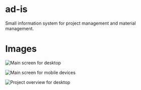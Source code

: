 # ad-is
Small information system for project management and material management.

# Images
![Main screen for desktop](https://github.com/Marty-C35/ad-is/tree/main/images/main_desktop.png?raw=true "Main screen for desktop")

![Main screen for mobile devices](https://github.com/Marty-C35/ad-is/tree/main/images/main_mobile.png?raw=true "Main screen for mobile devices")

![Project overview for desktop](https://github.com/Marty-C35/ad-is/tree/main/images/project_desktop.png?raw=true "Project overview for desktop")

